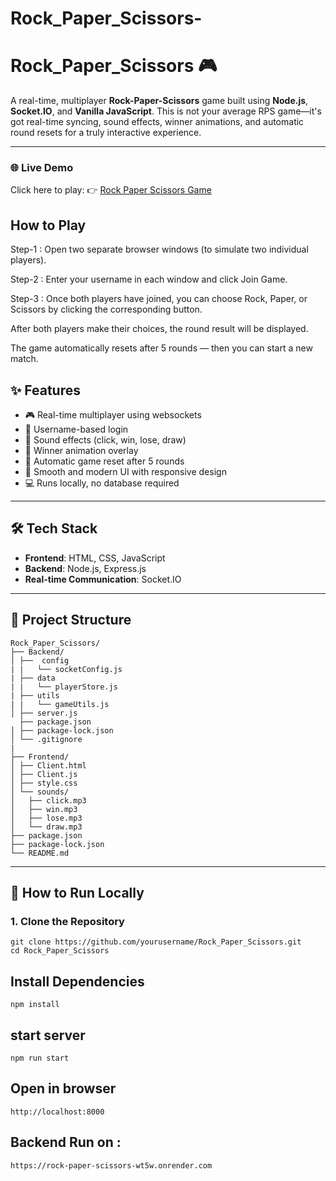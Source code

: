 # Rock_Paper_Scissors-

# Rock_Paper_Scissors 🎮

A real-time, multiplayer **Rock-Paper-Scissors** game built using **Node.js**, **Socket.IO**, and **Vanilla JavaScript**. This is not your average RPS game—it's got real-time syncing, sound effects, winner animations, and automatic round resets for a truly interactive experience.

---
### 🌐 Live Demo

Click here to play: 👉 [Rock Paper Scissors Game](https://extraordinary-belekoy-d0720b.netlify.app/)

## How to Play
Step-1 : Open two separate browser windows (to simulate two individual players).

Step-2 : Enter your username in each window and click Join Game.

Step-3 : Once both players have joined, you can choose Rock, Paper, or Scissors by clicking the corresponding button.

After both players make their choices, the round result will be displayed.

The game automatically resets after 5 rounds — then you can start a new match.



## ✨ Features

- 🎮 Real-time multiplayer using websockets
- 🔐 Username-based login
- 🎵 Sound effects (click, win, lose, draw)
- 🎉 Winner animation overlay
- 🔁 Automatic game reset after 5 rounds
- 🎨 Smooth and modern UI with responsive design
- 💻 Runs locally, no database required

---

## 🛠️ Tech Stack

- **Frontend**: HTML, CSS, JavaScript
- **Backend**: Node.js, Express.js
- **Real-time Communication**: Socket.IO

---

## 📂 Project Structure

```
Rock_Paper_Scissors/
├── Backend/
│ ├──  config
| |   └── socketConfig.js 
| ├── data
| |   └── playerStore.js 
| ├── utils
| |   └── gameUtils.js 
│ ├── server.js
  ├── package.json
│ ├── package-lock.json
│ └── .gitignore
|
├── Frontend/
│ ├── Client.html
│ ├── Client.js
│ ├── style.css
│ └── sounds/
│   ├── click.mp3
│   ├── win.mp3
│   ├── lose.mp3
│   └── draw.mp3
├── package.json
├── package-lock.json
└── README.md
```


---

## 🚀 How to Run Locally

### 1. Clone the Repository

```
git clone https://github.com/yourusername/Rock_Paper_Scissors.git
cd Rock_Paper_Scissors

```

## Install Dependencies 

```
npm install

```
## start server
```
npm run start

```

## Open in browser

```
http://localhost:8000

```
## Backend Run on : 
```
https://rock-paper-scissors-wt5w.onrender.com
``` 
